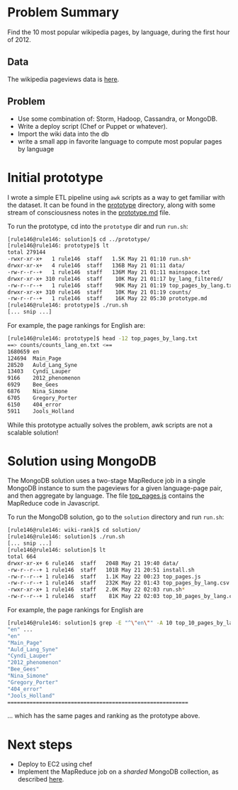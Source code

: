 # Problem Summary

Find the 10 most popular wikipedia pages, by language, during the first hour of 2012.

## Data

The wikipedia pageviews data is [here](http://dumps.wikimedia.org/other/pagecounts-raw/2012/2012-01/pagecounts-20120101-000000.gz).

## Problem

- Use some combination of: Storm, Hadoop, Cassandra, or MongoDB.
- Write a deploy script (Chef or Puppet or whatever).
- Import the wiki data into the db
- write a small app in favorite language to compute most popular pages by language

# Initial prototype

I wrote a simple ETL pipeline using `awk` scripts as a way to get familiar with the dataset.
It can be found in the [prototype](prototype) directory, along with some stream of consciousness
notes in the [prototype.md](prototype/prototype.md) file.

To run the prototype, cd into the `prototype` dir and run `run.sh`:

```bash
[rule146@rule146: solution]$ cd ../prototype/
[rule146@rule146: prototype]$ lt
total 279144
-rwxr-xr-x+   1 rule146  staff   1.5K May 21 01:10 run.sh*
drwxr-xr-x+   4 rule146  staff   136B May 21 01:11 data/
-rw-r--r--+   1 rule146  staff   136M May 21 01:11 mainspace.txt
drwxr-xr-x+ 310 rule146  staff    10K May 21 01:17 by_lang_filtered/
-rw-r--r--+   1 rule146  staff    90K May 21 01:19 top_pages_by_lang.txt
drwxr-xr-x+ 310 rule146  staff    10K May 21 01:19 counts/
-rw-r--r--+   1 rule146  staff    16K May 22 05:30 prototype.md
[rule146@rule146: prototype]$ ./run.sh
[... snip ...]
```

For example, the page rankings for English are:

```bash
[rule146@rule146: prototype]$ head -12 top_pages_by_lang.txt
==> counts/counts_lang_en.txt <==
1680659 en
124694  Main_Page
28520   Auld_Lang_Syne
13403   Cyndi_Lauper
9166    2012_phenomenon
6929    Bee_Gees
6876    Nina_Simone
6705    Gregory_Porter
6150    404_error
5911    Jools_Holland
```

While this prototype actually solves the problem, awk scripts are not a scalable solution!

# Solution using MongoDB

The MongoDB solution uses a two-stage MapReduce job in a single MongoDB instance to sum the
pageviews for a given language-page pair, and then aggregate by language.
The file [top_pages.js](solution/top_pages.js) contains the MapReduce code in Javascript.

To run the MongoDB solution, go to the `solution` directory and run `run.sh`:

```bash
[rule146@rule146: wiki-rank]$ cd solution/
[rule146@rule146: solution]$ ./run.sh
[... snip ...]
[rule146@rule146: solution]$ lt
total 664
drwxr-xr-x+ 6 rule146  staff   204B May 21 19:40 data/
-rw-r--r--+ 1 rule146  staff   101B May 21 20:51 install.sh
-rw-r--r--+ 1 rule146  staff   1.1K May 22 00:23 top_pages.js
-rw-r--r--+ 1 rule146  staff   232K May 22 01:43 top_pages_by_lang.csv
-rwxr-xr-x+ 1 rule146  staff   2.0K May 22 02:03 run.sh*
-rw-r--r--+ 1 rule146  staff    81K May 22 02:03 top_10_pages_by_lang.csv
```

For example, the page rankings for English are 

```bash
[rule146@rule146: solution]$ grep -E "^\"en\"" -A 10 top_10_pages_by_lang.csv
"en" ...
"en"
"Main_Page"
"Auld_Lang_Syne"
"Cyndi_Lauper"
"2012_phenomenon"
"Bee_Gees"
"Nina_Simone"
"Gregory_Porter"
"404_error"
"Jools_Holland"
=========================================================
```

... which has the same pages and ranking as the prototype above.

# Next steps

- Deploy to EC2 using chef
- Implement the MapReduce job on a _sharded_ MongoDB collection, as described [here](http://docs.mongodb.org/manual/core/map-reduce-sharded-collections/).
